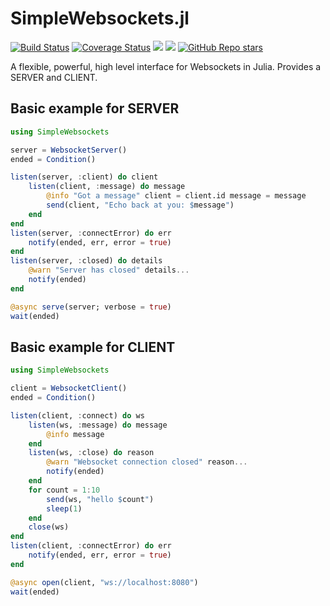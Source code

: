 # SimpleWebsockets.jl
[![Build Status](https://travis-ci.org/citkane/SimpleWebsockets.jl.svg?branch=master)](https://travis-ci.org/citkane/SimpleWebsockets.jl)
[![Coverage Status](https://coveralls.io/repos/github/citkane/SimpleWebsockets.jl/badge.svg?branch=master)](https://coveralls.io/github/citkane/SimpleWebsockets.jl?branch=master)
[![](https://img.shields.io/badge/docs-stable-blue.svg)](https://citkane.github.io/SimpleWebsockets.jl/stable)
[![](https://img.shields.io/badge/docs-dev-blue.svg)](https://citkane.github.io/SimpleWebsockets.jl/dev)
[![GitHub Repo stars](https://img.shields.io/github/stars/citkane/SimpleWebsockets.jl?style=social)](https://github.com/citkane/SimpleWebsockets.jl)

A flexible, powerful, high level interface for Websockets in Julia. Provides a SERVER and CLIENT.

## Basic example for SERVER
```julia
using SimpleWebsockets

server = WebsocketServer()
ended = Condition() 

listen(server, :client) do client
    listen(client, :message) do message
        @info "Got a message" client = client.id message = message
        send(client, "Echo back at you: $message")
    end
end
listen(server, :connectError) do err
    notify(ended, err, error = true)
end
listen(server, :closed) do details
    @warn "Server has closed" details...
    notify(ended)
end

@async serve(server; verbose = true)
wait(ended)
```
## Basic example for CLIENT
```julia
using SimpleWebsockets

client = WebsocketClient()
ended = Condition()

listen(client, :connect) do ws
    listen(ws, :message) do message
        @info message
    end
    listen(ws, :close) do reason
        @warn "Websocket connection closed" reason...
        notify(ended)
    end
    for count = 1:10
        send(ws, "hello $count")
        sleep(1)
    end
    close(ws)
end
listen(client, :connectError) do err
    notify(ended, err, error = true)
end

@async open(client, "ws://localhost:8080")
wait(ended)
```
